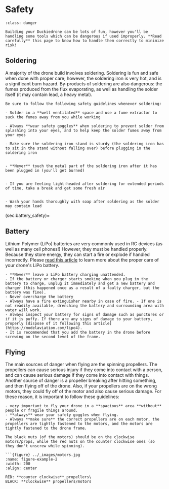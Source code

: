 # Safety
```{admonition} Read carefully
:class: danger

Building your Duckiedrone can be lots of fun, however you'll be handling some tools which can be dangerous if used improperly. **Read carefully** this page to know how to handle them correctly to minimize risk!
```

## Soldering
A majority of the drone build involves soldering. Soldering is fun and safe when done with proper care; however, the soldering iron is very hot, and is a significant burn hazard. By-products of soldering are also dangerous: the fumes produced from the flux evaporating, as well as handling the solder itself (it may contain lead, a heavy metal).

```{danger}
Be sure to follow the following safety guidelines whenever soldering:

- Solder in a **well ventilated** space and use a fume extractor to suck the fumes away from you while working

- Always **wear safety goggles** when soldering to prevent solder from splashing into your eyes, and to help keep the solder fumes away from your eyes

- Make sure the soldering iron stand is sturdy (the soldering iron has to sit in the stand without falling over) before plugging in the soldering iron


- **Never** touch the metal part of the soldering iron after it has been plugged in (you'll get burned)


- If you are feeling light-headed after soldering for extended periods of time, take a break and get some fresh air


- Wash your hands thoroughly with soap after soldering as the solder may contain lead
```
(sec:battery_safety)=
## Battery

Lithium Polymer (LiPo) batteries are very commonly used in RC devices (as well as many cell phones!)  However, they must be handled properly.  Because they store energy, they can start a fire or explode if handled incorrectly. Please [read this article](https://www.getfpv.com/learn/fpv-essentials/drone-battery-safety/) to learn more about the proper care of your drone's LiPo battery.

```{danger}
- **Never** leave a LiPo battery charging unattended.
- If the battery or charger starts smoking when you plug in the battery to charge, unplug it immediately and get a new battery and charger (this happened once as a result of a faulty charger, but the battery was fine).
- Never overcharge the battery
- Always have a fire extinguisher nearby in case of fire. - If one is not readily available, drenching the battery and surrounding area with water will work.
- Always inspect your battery for signs of damage such as punctures or if it is puffy. If there are any signs of damage to your battery, properly [dispose of it following this article](https://modelaviation.com/lipo4).
- It is recommended that you add the battery in the drone before screwing on the second level of the frame.
```

## Flying

The main sources of danger when flying are the spinning propellers. The propellers can cause serious injury if they come into contact with a person, and can cause serious damage if they come into contact with things. Another source of danger is a propeller breaking after hitting something, and then flying off of the drone. Also, if your propellers are on the wrong motors, they could fly off of the motor and also cause serious damage. For these reason, it is important to follow these guidelines:

```{danger}
- very important to fly your drone in a **spacious** area **without** people or fragile things around.
- **always** wear your safety goggles when flying.
- Always **make sure** the correct propellers are on each motor, the propellers are tightly fastened to the motors, and the motors are tightly fastened to the drone frame. 
```

```{tip}
The black nuts (of the motors) should be on the clockwise motors/props, while the red nuts on the counter clockwise ones (so they don't unscrew while spinning).

```{figure} ../_images/motors.jpg
:name: figure-example-2
:width: 200
:align: center

RED: **counter clockwise** propellers\
BLACK: **clockwise** propellers/motors
```
